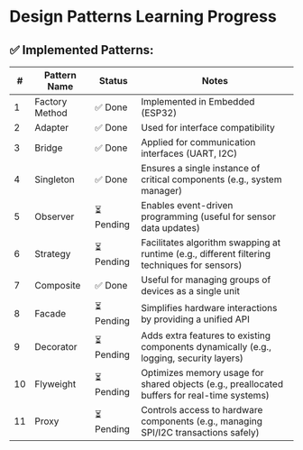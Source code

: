 # Design Patterns Learning Progress

## ✅ Implemented Patterns:
| #  | Pattern Name       | Status      | Notes |
|----|-------------------|------------|-----------------------------------------------|
| 1  | Factory Method    | ✅ Done     | Implemented in Embedded (ESP32)              |
| 2  | Adapter          | ✅ Done     | Used for interface compatibility             |
| 3  | Bridge           | ✅ Done     | Applied for communication interfaces (UART, I2C) |
| 4  | Singleton        | ✅ Done     | Ensures a single instance of critical components (e.g., system manager) |
| 5  | Observer         | ⏳ Pending   | Enables event-driven programming (useful for sensor data updates) |
| 6  | Strategy         | ⏳ Pending  | Facilitates algorithm swapping at runtime (e.g., different filtering techniques for sensors) |
| 7  | Composite        | ✅ Done | Useful for managing groups of devices as a single unit |
| 8  | Facade           | ⏳ Pending  | Simplifies hardware interactions by providing a unified API |
| 9  | Decorator        | ⏳ Pending  | Adds extra features to existing components dynamically (e.g., logging, security layers) |
| 10 | Flyweight        | ⏳ Pending  | Optimizes memory usage for shared objects (e.g., preallocated buffers for real-time systems) |
| 11 | Proxy            | ⏳ Pending  | Controls access to hardware components (e.g., managing SPI/I2C transactions safely) |

